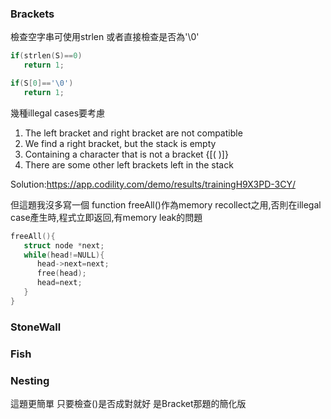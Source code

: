

### Brackets

檢查空字串可使用strlen 或者直接檢查是否為'\0'
   
```c  
if(strlen(S)==0)
   return 1;

if(S[0]=='\0')
   return 1;
```

幾種illegal cases要考慮

1. The left bracket and right bracket are not compatible
2. We find a right bracket, but the stack is empty
3. Containing a character that is not a bracket {[( )]}
4. There are some other left brackets left in the stack

Solution:https://app.codility.com/demo/results/trainingH9X3PD-3CY/

但這題我沒多寫一個 function freeAll()作為memory recollect之用,否則在illegal case產生時,程式立即返回,有memory leak的問題

```c
freeAll(){
   struct node *next;
   while(head!=NULL){
      head->next=next;
      free(head);
      head=next;
   }
}
```   

### StoneWall

### Fish

### Nesting
這題更簡單 只要檢查()是否成對就好 是Bracket那題的簡化版



